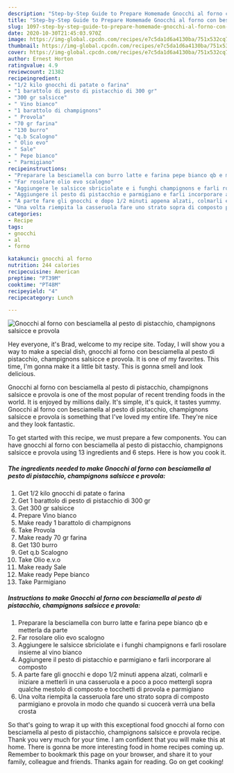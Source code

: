 ```yaml
---
description: "Step-by-Step Guide to Prepare Homemade Gnocchi al forno con besciamella al pesto di pistacchio, champignons salsicce e provola"
title: "Step-by-Step Guide to Prepare Homemade Gnocchi al forno con besciamella al pesto di pistacchio, champignons salsicce e provola"
slug: 1097-step-by-step-guide-to-prepare-homemade-gnocchi-al-forno-con-besciamella-al-pesto-di-pistacchio-champignons-salsicce-e-provola
date: 2020-10-30T21:45:03.970Z
image: https://img-global.cpcdn.com/recipes/e7c5da1d6a4130ba/751x532cq70/gnocchi-al-forno-con-besciamella-al-pesto-di-pistacchio-champignons-salsicce-e-provola-recipe-main-photo.jpg
thumbnail: https://img-global.cpcdn.com/recipes/e7c5da1d6a4130ba/751x532cq70/gnocchi-al-forno-con-besciamella-al-pesto-di-pistacchio-champignons-salsicce-e-provola-recipe-main-photo.jpg
cover: https://img-global.cpcdn.com/recipes/e7c5da1d6a4130ba/751x532cq70/gnocchi-al-forno-con-besciamella-al-pesto-di-pistacchio-champignons-salsicce-e-provola-recipe-main-photo.jpg
author: Ernest Horton
ratingvalue: 4.9
reviewcount: 21382
recipeingredient:
- "1/2 kilo gnocchi di patate o farina"
- "1 barattolo di pesto di pistacchio di 300 gr"
- "300 gr salsicce"
- " Vino bianco"
- "1 barattolo di champignons"
- " Provola"
- "70 gr farina"
- "130 burro"
- "q.b Scalogno"
- " Olio evo"
- " Sale"
- " Pepe bianco"
- " Parmigiano"
recipeinstructions:
- "Preparare la besciamella con burro latte e farina pepe bianco qb e metterla da parte"
- "Far rosolare olio evo scalogno"
- "Aggiungere le salsicce sbriciolate e i funghi champignons e farli rosolare insieme al vino bianco"
- "Aggiungere il pesto di pistacchio e parmigiano e farli incorporare al composto"
- "A parte fare gli gnocchi e dopo 1/2 minuti appena alzati, colmarli e iniziare a metterli in una casseruola e a poco a poco mettergli sopra qualche mestolo di composto e tocchetti di provola e parmigiano"
- "Una volta riempita la casseruola fare uno strato sopra di composto parmigiano e provola in modo che quando si cuocerà verrà una bella crosta"
categories:
- Recipe
tags:
- gnocchi
- al
- forno

katakunci: gnocchi al forno 
nutrition: 244 calories
recipecuisine: American
preptime: "PT39M"
cooktime: "PT48M"
recipeyield: "4"
recipecategory: Lunch

---
```



![Gnocchi al forno con besciamella al pesto di pistacchio, champignons salsicce e provola](https://img-global.cpcdn.com/recipes/e7c5da1d6a4130ba/751x532cq70/gnocchi-al-forno-con-besciamella-al-pesto-di-pistacchio-champignons-salsicce-e-provola-recipe-main-photo.jpg)

Hey everyone, it's Brad, welcome to my recipe site. Today, I will show you a way to make a special dish, gnocchi al forno con besciamella al pesto di pistacchio, champignons salsicce e provola. It is one of my favorites. This time, I'm gonna make it a little bit tasty. This is gonna smell and look delicious.



Gnocchi al forno con besciamella al pesto di pistacchio, champignons salsicce e provola is one of the most popular of recent trending foods in the world. It is enjoyed by millions daily. It's simple, it's quick, it tastes yummy. Gnocchi al forno con besciamella al pesto di pistacchio, champignons salsicce e provola is something that I've loved my entire life. They're nice and they look fantastic.


To get started with this recipe, we must prepare a few components. You can have gnocchi al forno con besciamella al pesto di pistacchio, champignons salsicce e provola using 13 ingredients and 6 steps. Here is how you cook it.

<!--inarticleads1-->

##### The ingredients needed to make Gnocchi al forno con besciamella al pesto di pistacchio, champignons salsicce e provola:

1. Get 1/2 kilo gnocchi di patate o farina
1. Get 1 barattolo di pesto di pistacchio di 300 gr
1. Get 300 gr salsicce
1. Prepare  Vino bianco
1. Make ready 1 barattolo di champignons
1. Take  Provola
1. Make ready 70 gr farina
1. Get 130 burro
1. Get q.b Scalogno
1. Take  Olio e.v.o
1. Make ready  Sale
1. Make ready  Pepe bianco
1. Take  Parmigiano




<!--inarticleads2-->

##### Instructions to make Gnocchi al forno con besciamella al pesto di pistacchio, champignons salsicce e provola:

1. Preparare la besciamella con burro latte e farina pepe bianco qb e metterla da parte
1. Far rosolare olio evo scalogno
1. Aggiungere le salsicce sbriciolate e i funghi champignons e farli rosolare insieme al vino bianco
1. Aggiungere il pesto di pistacchio e parmigiano e farli incorporare al composto
1. A parte fare gli gnocchi e dopo 1/2 minuti appena alzati, colmarli e iniziare a metterli in una casseruola e a poco a poco mettergli sopra qualche mestolo di composto e tocchetti di provola e parmigiano
1. Una volta riempita la casseruola fare uno strato sopra di composto parmigiano e provola in modo che quando si cuocerà verrà una bella crosta




So that's going to wrap it up with this exceptional food gnocchi al forno con besciamella al pesto di pistacchio, champignons salsicce e provola recipe. Thank you very much for your time. I am confident that you will make this at home. There is gonna be more interesting food in home recipes coming up. Remember to bookmark this page on your browser, and share it to your family, colleague and friends. Thanks again for reading. Go on get cooking!
